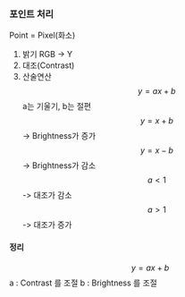 ### 포인트 처리
Point = Pixel(화소)

1. 밝기
   RGB -> Y
2. 대조(Contrast)
3. 산술연산
   $$y = ax + b$$
   a는 기울기, b는 절편
   $$y = x + b$$
   -> Brightness가 증가
   $$y = x - b$$
   -> Brightness가 감소
   $$a < 1$$ 
   -> 대조가 감소
   $$a > 1 $$
   -> 대조가 증가
#### 정리
$$y = ax + b$$
a : Contrast 를 조절
b : Brightness 를 조절